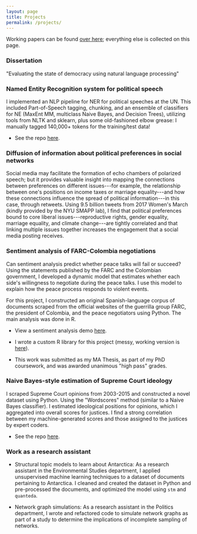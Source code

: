 ```yaml
---
layout: page
title: Projects
permalink: /projects/
---
```


Working papers can be found <a href="https://leslie-huang.github.io/papers/">over here</a>; everything else is collected on this page.

### Dissertation

"Evaluating the state of democracy using natural language processing"

### Named Entity Recognition system for political speech

I implemented an NLP pipeline for NER for political speeches at the UN. This included Part-of-Speech tagging, chunking, and an ensemble of classifiers for NE (MaxEnt MM, multiclass Naive Bayes, and Decision Trees), utilizing tools from NLTK and sklearn, plus some old-fashioned elbow grease: I manually tagged 140,000+ tokens for the training/test data!

* See the repo <a href="https://github.com/leslie-huang/UN-named-entity-recognition"> here</a>.

### Diffusion of information about political preferences in social networks

Social media may facilitate the formation of echo chambers of polarized speech; but it provides valuable insight into mapping the connections between preferences on different issues---for example, the relationship between one's positions on income taxes or marriage equality---and how these connections influence the spread of political information---in this case, through retweets. Using 9.5 billion tweets from 2017 Women's March (kindly provided by the NYU SMAPP lab), I find that political preferences bound to core liberal issues---reproductive rights, gender equality, marriage equality, and climate change---are tightly correlated and that linking multiple issues together increases the engagement that a social media posting receives.

### Sentiment analysis of FARC-Colombia negotiations

Can sentiment analysis predict whether peace talks will fail or succeed? Using the statements published by the FARC and the Colombian government, I developed a dynamic model that estimates whether each side's willingness to negotiate during the peace talks. I use this model to explain how the peace process responds to violent events.

For this project, I constructed an original Spanish-language corpus of documents scraped from the official websites of the guerrilla group FARC, the president of Colombia, and the peace negotiators using Python. The main analysis was done in R.

* View a sentiment analysis demo <a href="https://leslie-huang.github.io/sentiment_demo/sentiment.html">here</a>.

* I wrote a custom R library for this project (messy, working version is <a href="https://github.com/leslie-huang/faRc-sentiment-analysis-library">here</a>).

* This work was submitted as my MA Thesis, as part of my PhD coursework, and was awarded unanimous "high pass" grades.

### Naive Bayes-style estimation of Supreme Court ideology

I scraped Supreme Court opinions from 2003-2015 and constructed a novel dataset using Python. Using the "Wordscores" method (similar to a Naive Bayes classifier). I estimated ideological positions for opinions, which I aggregated into overall scores for justices. I find a strong correlation between my machine-generated scores and those assigned to the justices by expert coders.

* See the repo <a href="https://github.com/leslie-huang/supreme-court-opinion-wordscores">here</a>.

### Work as a research assistant

* Structural topic models to learn about Antarctica: As a research assistant in the Environmental Studies department, I applied unsupervised machine learning techniques to a dataset of documents pertaining to Antarctica. I cleaned and created the dataset in Python and pre-processed the documents, and optimized the model using `stm` and `quanteda`.

* Network graph simulations: As a research assistant in the Politics department, I wrote and refactored code to simulate network graphs as part of a study to determine the implications of incomplete sampling of networks.
